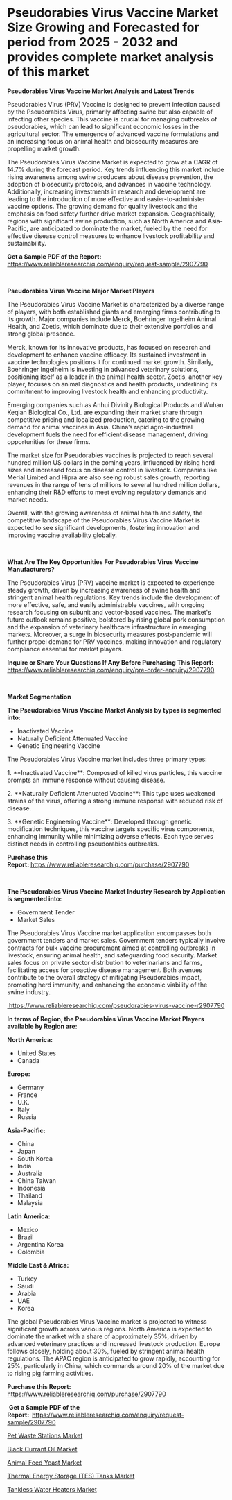 <p><h1>Pseudorabies Virus Vaccine Market Size Growing and Forecasted for period from 2025 - 2032 and provides complete market analysis of this market</h1></p><p><strong>Pseudorabies Virus Vaccine Market Analysis and Latest Trends</strong></p>
<p><p>Pseudorabies Virus (PRV) Vaccine is designed to prevent infection caused by the Pseudorabies Virus, primarily affecting swine but also capable of infecting other species. This vaccine is crucial for managing outbreaks of pseudorabies, which can lead to significant economic losses in the agricultural sector. The emergence of advanced vaccine formulations and an increasing focus on animal health and biosecurity measures are propelling market growth.</p><p>The Pseudorabies Virus Vaccine Market is expected to grow at a CAGR of 14.7% during the forecast period. Key trends influencing this market include rising awareness among swine producers about disease prevention, the adoption of biosecurity protocols, and advances in vaccine technology. Additionally, increasing investments in research and development are leading to the introduction of more effective and easier-to-administer vaccine options. The growing demand for quality livestock and the emphasis on food safety further drive market expansion. Geographically, regions with significant swine production, such as North America and Asia-Pacific, are anticipated to dominate the market, fueled by the need for effective disease control measures to enhance livestock profitability and sustainability.</p></p>
<p><strong>Get a Sample PDF of the Report:&nbsp;</strong> <a href="https://www.reliableresearchiq.com/enquiry/request-sample/2907790?utm_campaign=104&utm_medium=2&utm_source=Github&utm_content=ia&utm_term=12032025&utm_id=pseudorabies-virus-vaccine">https://www.reliableresearchiq.com/enquiry/request-sample/2907790</a></p>
<p>&nbsp;</p>
<p><strong>Pseudorabies Virus Vaccine Major Market Players</strong></p>
<p><p>The Pseudorabies Virus Vaccine Market is characterized by a diverse range of players, with both established giants and emerging firms contributing to its growth. Major companies include Merck, Boehringer Ingelheim Animal Health, and Zoetis, which dominate due to their extensive portfolios and strong global presence. </p><p>Merck, known for its innovative products, has focused on research and development to enhance vaccine efficacy. Its sustained investment in vaccine technologies positions it for continued market growth. Similarly, Boehringer Ingelheim is investing in advanced veterinary solutions, positioning itself as a leader in the animal health sector. Zoetis, another key player, focuses on animal diagnostics and health products, underlining its commitment to improving livestock health and enhancing productivity.</p><p>Emerging companies such as Anhui Divinity Biological Products and Wuhan Keqian Biological Co., Ltd. are expanding their market share through competitive pricing and localized production, catering to the growing demand for animal vaccines in Asia. China’s rapid agro-industrial development fuels the need for efficient disease management, driving opportunities for these firms.</p><p>The market size for Pseudorabies vaccines is projected to reach several hundred million US dollars in the coming years, influenced by rising herd sizes and increased focus on disease control in livestock. Companies like Merial Limited and Hipra are also seeing robust sales growth, reporting revenues in the range of tens of millions to several hundred million dollars, enhancing their R&D efforts to meet evolving regulatory demands and market needs.</p><p>Overall, with the growing awareness of animal health and safety, the competitive landscape of the Pseudorabies Virus Vaccine Market is expected to see significant developments, fostering innovation and improving vaccine availability globally.</p></p>
<p>&nbsp;</p>
<p><strong>What Are The Key Opportunities For Pseudorabies Virus Vaccine Manufacturers?</strong></p>
<p><p>The Pseudorabies Virus (PRV) vaccine market is expected to experience steady growth, driven by increasing awareness of swine health and stringent animal health regulations. Key trends include the development of more effective, safe, and easily administrable vaccines, with ongoing research focusing on subunit and vector-based vaccines. The market's future outlook remains positive, bolstered by rising global pork consumption and the expansion of veterinary healthcare infrastructure in emerging markets. Moreover, a surge in biosecurity measures post-pandemic will further propel demand for PRV vaccines, making innovation and regulatory compliance essential for market players.</p></p>
<p><strong>Inquire or Share Your Questions If Any Before Purchasing This Report:</strong> <a href="https://www.reliableresearchiq.com/enquiry/pre-order-enquiry/2907790?utm_campaign=104&utm_medium=2&utm_source=Github&utm_content=ia&utm_term=12032025&utm_id=pseudorabies-virus-vaccine">https://www.reliableresearchiq.com/enquiry/pre-order-enquiry/2907790</a></p>
<p>&nbsp;</p>
<p><strong>Market Segmentation</strong></p>
<p><strong>The Pseudorabies Virus Vaccine Market Analysis by types is segmented into:</strong></p>
<p><ul><li>Inactivated Vaccine</li><li>Naturally Deficient Attenuated Vaccine</li><li>Genetic Engineering Vaccine</li></ul></p>
<p><p>The Pseudorabies Virus Vaccine market includes three primary types: </p><p>1. **Inactivated Vaccine**: Composed of killed virus particles, this vaccine prompts an immune response without causing disease. </p><p>2. **Naturally Deficient Attenuated Vaccine**: This type uses weakened strains of the virus, offering a strong immune response with reduced risk of disease. </p><p>3. **Genetic Engineering Vaccine**: Developed through genetic modification techniques, this vaccine targets specific virus components, enhancing immunity while minimizing adverse effects. Each type serves distinct needs in controlling pseudorabies outbreaks.</p></p>
<p><strong>Purchase this Report:&nbsp;</strong><a href="https://www.reliableresearchiq.com/purchase/2907790?utm_campaign=104&utm_medium=2&utm_source=Github&utm_content=ia&utm_term=12032025&utm_id=pseudorabies-virus-vaccine">https://www.reliableresearchiq.com/purchase/2907790</a></p>
<p>&nbsp;</p>
<p><strong>The Pseudorabies Virus Vaccine Market Industry Research by Application is segmented into:</strong></p>
<p><ul><li>Government Tender</li><li>Market Sales</li></ul></p>
<p><p>The Pseudorabies Virus Vaccine market application encompasses both government tenders and market sales. Government tenders typically involve contracts for bulk vaccine procurement aimed at controlling outbreaks in livestock, ensuring animal health, and safeguarding food security. Market sales focus on private sector distribution to veterinarians and farms, facilitating access for proactive disease management. Both avenues contribute to the overall strategy of mitigating Pseudorabies impact, promoting herd immunity, and enhancing the economic viability of the swine industry.</p></p>
<p><a href="https://www.reliableresearchiq.com/pseudorabies-virus-vaccine-r2907790?utm_campaign=104&utm_medium=2&utm_source=Github&utm_content=ia&utm_term=12032025&utm_id=pseudorabies-virus-vaccine">&nbsp;https://www.reliableresearchiq.com/pseudorabies-virus-vaccine-r2907790</a></p>
<p><strong>In terms of Region, the Pseudorabies Virus Vaccine Market Players available by Region are:</strong></p>
<p>
    <p> <strong> North America: </strong>
        <ul>
            <li>United States</li>
            <li>Canada</li>
        </ul>
        </p> 
    <p> <strong> Europe: </strong>
        <ul>
            <li>Germany</li>
            <li>France</li>
            <li>U.K.</li>
            <li>Italy</li>
            <li>Russia</li>
        </ul>
        </p> 
    <p> <strong> Asia-Pacific: </strong>
        <ul>
            <li>China</li>
            <li>Japan</li>
            <li>South Korea</li>
            <li>India</li>
            <li>Australia</li>
            <li>China Taiwan</li>
            <li>Indonesia</li>
            <li>Thailand</li>
            <li>Malaysia</li>
        </ul>
        </p> 
    <p> <strong> Latin America: </strong>
        <ul>
            <li>Mexico</li>
            <li>Brazil</li>
            <li>Argentina Korea</li>
            <li>Colombia</li>
        </ul>
        </p> 
    <p> <strong> Middle East & Africa: </strong>
        <ul>
            <li>Turkey</li>
            <li>Saudi</li>
            <li>Arabia</li>
            <li>UAE</li>
            <li>Korea</li>
        </ul>
    </p>
    </p>
<p><p>The global Pseudorabies Virus Vaccine market is projected to witness significant growth across various regions. North America is expected to dominate the market with a share of approximately 35%, driven by advanced veterinary practices and increased livestock production. Europe follows closely, holding about 30%, fueled by stringent animal health regulations. The APAC region is anticipated to grow rapidly, accounting for 25%, particularly in China, which commands around 20% of the market due to rising pig farming activities.</p></p>
<p><strong>Purchase this Report: </strong><a href="https://www.reliableresearchiq.com/purchase/2907790?utm_campaign=104&utm_medium=2&utm_source=Github&utm_content=ia&utm_term=12032025&utm_id=pseudorabies-virus-vaccine">https://www.reliableresearchiq.com/purchase/2907790</a></p>
<p>&nbsp;<strong>Get a Sample PDF of the Report:&nbsp;&nbsp;</strong><a href="https://www.reliableresearchiq.com/enquiry/request-sample/2907790?utm_campaign=104&utm_medium=2&utm_source=Github&utm_content=ia&utm_term=12032025&utm_id=pseudorabies-virus-vaccine">https://www.reliableresearchiq.com/enquiry/request-sample/2907790</a></p>
<p><strong></strong></p>
<p><p><a href="https://github.com/NargisHussain432/Market-Research-Report-List-1/blob/main/pet-waste-stations-market.md?utm_campaign=104&utm_medium=2&utm_source=Github&utm_content=ia&utm_term=12032025&utm_id=pseudorabies-virus-vaccine">Pet Waste Stations Market</a></p><p><a href="https://github.com/angelajermaine/Market-Research-Report-List-6/blob/main/black-currant-oil-market.md?utm_campaign=104&utm_medium=2&utm_source=Github&utm_content=ia&utm_term=12032025&utm_id=pseudorabies-virus-vaccine">Black Currant Oil Market</a></p><p><a href="https://github.com/sherikacas30/Market-Research-Report-List-1/blob/main/animal-feed-yeast-market.md?utm_campaign=104&utm_medium=2&utm_source=Github&utm_content=ia&utm_term=12032025&utm_id=pseudorabies-virus-vaccine">Animal Feed Yeast Market</a></p><p><a href="https://github.com/FahadAhmed223/Market-Research-Report-List-1/blob/main/thermal-energy-storage-tes-tanks-market.md?utm_campaign=104&utm_medium=2&utm_source=Github&utm_content=ia&utm_term=12032025&utm_id=pseudorabies-virus-vaccine">Thermal Energy Storage (TES) Tanks Market</a></p><p><a href="https://github.com/oliveroste6/Market-Research-Report-List-1/blob/main/tankless-water-heaters-market.md?utm_campaign=104&utm_medium=2&utm_source=Github&utm_content=ia&utm_term=12032025&utm_id=pseudorabies-virus-vaccine">Tankless Water Heaters Market</a></p></p>